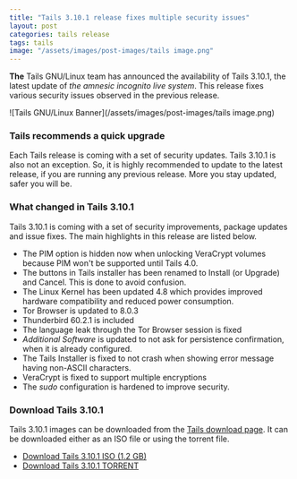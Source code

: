 ```yaml
---
title: "Tails 3.10.1 release fixes multiple security issues"
layout: post
categories: tails release
tags: tails
image: "/assets/images/post-images/tails image.png"
---
```


**The** Tails GNU/Linux team has announced the availability of Tails 3.10.1, the latest update of *the amnesic incognito live system*.  This release fixes various security issues observed in the previous release.

![Tails GNU/Linux Banner](/assets/images/post-images/tails image.png)

### Tails recommends a quick upgrade
Each Tails release is coming with a set of security updates. Tails 3.10.1 is also not an exception. So, it is highly recommended to update to the latest release, if you are running any previous release. More you stay updated, safer you will be.

### What changed in Tails 3.10.1
Tails 3.10.1 is coming with a set of security improvements, package updates and issue fixes. The main highlights in this release are listed below.
- The PIM option is hidden now when unlocking VeraCrypt volumes because PIM won't be supported until Tails 4.0.
- The buttons in Tails installer has been renamed to Install (or Upgrade) and Cancel. This is done to avoid confusion.
- The Linux Kernel has been updated 4.8 which provides improved hardware compatibility and reduced power consumption.
- Tor Browser is updated to 8.0.3
- Thunderbird 60.2.1 is included
- The language leak through the Tor Browser session is fixed
- *Additional Software* is updated to not ask for persistence confirmation, when it is already configured.
- The Tails Installer is fixed to not crash when showing error message having non-ASCII characters.
- VeraCrypt is fixed to support multiple encryptions
- The *sudo* configuration is hardened to improve security.

### Download Tails 3.10.1
Tails 3.10.1 images can be downloaded from the [Tails download page](https://tails.boum.org/install/download/index.en.html). It can be downloaded either as an ISO file or using the torrent file.
- [Download Tails 3.10.1 ISO (1.2 GB)](https://ftp.acc.umu.se/tails/stable/tails-amd64-3.10.1/tails-amd64-3.10.1.iso)
- [Download Tails 3.10.1 TORRENT](https://tails.boum.org/torrents/files/tails-amd64-3.10.1.torrent)